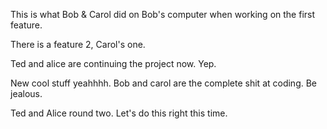 This is what Bob & Carol did on Bob's computer when working on the first feature.

There is a feature 2, Carol's one.

Ted and alice are continuing the project now. Yep.

New cool stuff yeahhhh.
Bob and carol are the complete shit at coding. Be jealous.

Ted and Alice round two. Let's do this right this time.
